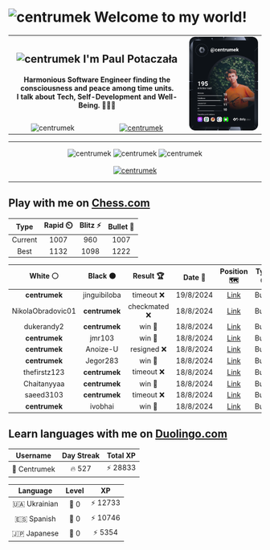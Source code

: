 <h1>
  <img
    src="https://emojis.slackmojis.com/emojis/images/1531849430/4246/blob-sunglasses.gif"
    width="30"
    alt="centrumek"
  />
  Welcome to my world!
</h1>

<table>
  <tbody>
    <tr>
      <td align="center" width="70%" colspan="2">
        <h2>
          <img
            src="https://raw.githubusercontent.com/MartinHeinz/MartinHeinz/master/wave.gif"
            width="30px"
            alt="centrumek"
          />
          I'm Paul Potaczała
        </h2>
        <h4>
          Harmonious Software Engineer finding the consciousness and peace among time units.
          <br/>
          I talk about Tech, Self-Development and Well-Being. 🌿🧘🚀
        </h4>
      </td>
      <td width="30%" rowspan="2">
        <a href="https://app.daily.dev/centrumek">
          <img
            src="./devcard.svg"
            alt="centrumek"
          />
        </a>
      </td>
    </tr>
    <tr align="center">
      <td>
        <img
          src="https://komarev.com/ghpvc/?username=centrumek&label=visitors&color=0e75b6&style=flat"
          alt="centrumek"
        >
      </td>
      <td>
        <a href="https://stackoverflow.com/users/14496012/centrumek">
          <img
            src="https://stackoverflow.com/users/flair/14496012.png?theme=dark"
            alt="centrumek"
          >
        </a>
      </td>
    </tr>
  </tbody>
</table>

---
<div align="center">
  <img 
    src="https://github-readme-stats.vercel.app/api?username=centrumek&show_icons=true&count_private=true&theme=dark&hide_border=true&hide=issues,contribs&bg_color=00000000"
    alt="centrumek"
  />
  <img
    src="https://github-readme-stats.vercel.app/api/top-langs/?username=centrumek&layout=compact&hide_border=true&theme=dark&bg_color=00000000&langs_count=6&exclude_repo=air-statistic-app"
    alt="centrumek"
  />
  <img 
    src="https://github-readme-streak-stats.herokuapp.com?user=centrumek&theme=dark&hide_border=true&background=FFFFFF00"
    alt="centrumek"
  />
  <br/>
  <br/>
  <a href="https://www.buymeacoffee.com/centrumek">
    <img
      src="https://cdn.buymeacoffee.com/buttons/v2/default-orange.png"
      height="50"
      width="210"
      alt="centrumek"
    />
  </a>
</div>

---

## Play with me on [Chess.com](https://www.chess.com/member/centrumek)

<div align="center">
<!--START_SECTION:chessStats-->
<!-- Automatically generated with https://github.com/Balastrong/chess-stats-action -->

| Type | Rapid ⏲️ | Blitz ⚡ | Bullet 🔫 |
|:---:|:---:|:---:|:---:|
| Current | 1007 | 960 | 1007 |
| Best | 1132 | 1098 | 1222 |

| White ⚪ | Black ⚫ | Result 🏆 | Date 📅 | Position 🗺️ | Type 🕕 |
|:---:|:---:|:---:|:---:|:---:|:---:|
| **centrumek** | jinguibiloba | timeout ❌ | 19/8/2024 | <a href="http://www.ee.unb.ca/cgi-bin/tervo/fen.pl?select=3q1rk1/pb4pp/8/3pP1K1/3b3P/2rB4/P3Q1P1/3R3R w - -">Link</a> | Bullet |
| NikolaObradovic01 | **centrumek** | checkmated ❌ | 18/8/2024 | <a href="http://www.ee.unb.ca/cgi-bin/tervo/fen.pl?select=1n3k1r/5QR1/7p/1p4N1/8/b7/P1P2PPP/R5K1 b - -">Link</a> | Bullet |
| dukerandy2 | **centrumek** | win 🥇 | 18/8/2024 | <a href="http://www.ee.unb.ca/cgi-bin/tervo/fen.pl?select=2Q5/5p2/5bkp/5pq1/8/P2N1B1P/5PP1/5K2 w - -">Link</a> | Bullet |
| **centrumek** | jmr103 | win 🥇 | 18/8/2024 | <a href="http://www.ee.unb.ca/cgi-bin/tervo/fen.pl?select=r3r1k1/5p2/1p6/2p3p1/p2pPN2/3P2R1/P6P/R6K b - -">Link</a> | Bullet |
| **centrumek** | Anoize-U | resigned ❌ | 18/8/2024 | <a href="http://www.ee.unb.ca/cgi-bin/tervo/fen.pl?select=6k1/pp1q2bp/6p1/8/8/1Pr2PK1/P5PP/4r3 w - -">Link</a> | Bullet |
| **centrumek** | Jegor283 | win 🥇 | 18/8/2024 | <a href="http://www.ee.unb.ca/cgi-bin/tervo/fen.pl?select=3Q2k1/1p3ppp/5n2/p3p3/Pnr1P1P1/5P1N/7P/5K2 b - -">Link</a> | Bullet |
| thefirstz123 | **centrumek** | timeout ❌ | 18/8/2024 | <a href="http://www.ee.unb.ca/cgi-bin/tervo/fen.pl?select=2B5/8/R4p2/4p3/5p1k/3R4/2P5/6K1 b - -">Link</a> | Bullet |
| Chaitanyyaa | **centrumek** | win 🥇 | 18/8/2024 | <a href="http://www.ee.unb.ca/cgi-bin/tervo/fen.pl?select=2k5/pppb2b1/4pq2/2P2p2/3N1P2/2KB3r/PP6/8 w - -">Link</a> | Bullet |
| saeed3103 | **centrumek** | timeout ❌ | 18/8/2024 | <a href="http://www.ee.unb.ca/cgi-bin/tervo/fen.pl?select=8/1p3N2/8/7p/3R4/1P4kP/P5p1/6K1 b - -">Link</a> | Bullet |
| **centrumek** | ivobhai | win 🥇 | 18/8/2024 | <a href="http://www.ee.unb.ca/cgi-bin/tervo/fen.pl?select=1kr2r2/1p4pB/2nq1b2/pN6/3P4/2N5/PP5P/1K5R b - -">Link</a> | Bullet |

<!--END_SECTION:chessStats-->
</div>

## Learn languages with me on [Duolingo.com](https://www.duolingo.com/profile/Centrumek)

<div align="center">
<!--START_SECTION:duolingoStats-->
<!-- Automatically generated with https://github.com/centrumek/duolingo-readme-stats-->

| Username | Day Streak | Total XP |
|:---:|:---:|:---:|
| 👤 Centrumek | 🔥 527 | ⚡ 28833 |

| Language | Level | XP |
|:---:|:---:|:---:|
| 🇺🇦 Ukrainian | 👑 0 | ⚡ 12733 |
| 🇪🇸 Spanish | 👑 0 | ⚡ 10746 |
| 🇯🇵 Japanese | 👑 0 | ⚡ 5354 |

<!--END_SECTION:duolingoStats-->
</div>
<!--
**centrumek/centrumek** is a ✨ _special_ ✨ repository because its `README.md` (this file) appears on your GitHub profile.

Here are some ideas to get you started:

- 🔭 I’m currently working on ...
- 🌱 I’m currently learning ...
- 👯 I’m looking to collaborate on ...
- 🤔 I’m looking for help with ...
- 💬 Ask me about ...
- 📫 How to reach me: ...
- 😄 Pronouns: ...
- ⚡ Fun fact: ...
-->
